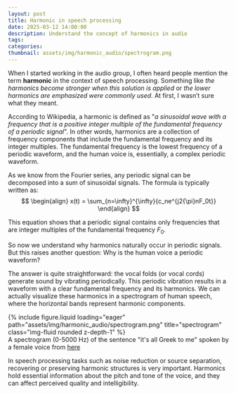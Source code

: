 ```yaml
---
layout: post
title: Harmonic in speech processing
date: 2025-03-12 14:00:00
description: Understand the concept of harmonics in audio
tags:
categories:
thumbnail: assets/img/harmonic_audio/spectrogram.png
---
```


When I started working in the audio group, I often heard people mention the term **harmonic** in the context of speech processing. Something like *the harmonics become stronger when this solution is applied* or *the lower harmonics are emphasized were commonly used*. At first, I wasn’t sure what they meant.

According to Wikipedia, a harmonic is defined as "*a sinusoidal wave with a frequency that is a positive integer multiple of the fundamental frequency of a periodic signal*".
In other words, harmonics are a collection of frequency components that include the fundamental frequency and its integer multiples. The fundamental frequency is the lowest frequency of a periodic waveform, and the human voice is, essentially, a complex periodic waveform.

As we know from the Fourier series, any periodic signal can be decomposed into a sum of sinusoidal signals. The formula is typically written as:  
$$
\begin{align}
x(t) = \sum_{n=\infty}^{\infty}{c_ne^{j2{\pi}nF_0t}}
\end{align}
$$

This equation shows that a periodic signal contains only frequencies that are integer multiples of the fundamental frequency $F_0$. 

So now we understand why harmonics naturally occur in periodic signals. But this raises another question: Why is the human voice a periodic waveform?  
 
The answer is quite straightforward: the vocal folds (or vocal cords) generate sound by vibrating periodically. This periodic vibration results in a waveform with a clear fundamental frequency and its harmonics. We can actually visualize these harmonics in a spectrogram of human speech, where the horizontal bands represent harmonic components.

<div class="row">
    <div class="col-sm mt-3 mt-md-0">
        {% include figure.liquid loading="eager" path="assets/img/harmonic_audio/spectrogram.png" title="spectrogram" class="img-fluid rounded z-depth-1" %}
    </div>
</div>
<div class="caption">
    A spectrogram (0-5000 Hz) of the sentence "it's all Greek to me" spoken by a female voice from <a href="https://en.m.wikipedia.org/wiki/File:Human_voice_spectrogram.jpg">here</a>
</div>  

In speech processing tasks such as noise reduction or source separation, recovering or preserving harmonic structures is very important. Harmonics hold essential information about the pitch and tone of the voice, and they can affect perceived quality and intelligibility.